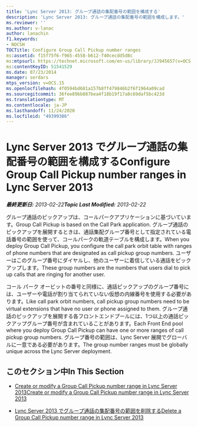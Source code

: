 ```yaml
---
title: 'Lync Server 2013: グループ通話の集配番号の範囲を構成する'
description: 'Lync Server 2013: グループ通話の集配番号の範囲を構成します。'
ms.reviewer: ''
ms.author: v-lanac
author: lanachin
f1.keywords:
- NOCSH
TOCTitle: Configure Group Call Pickup number ranges
ms:assetid: f15f75f6-f965-4558-b612-f40cecdd5d8c
ms:mtpsurl: https://technet.microsoft.com/en-us/library/JJ945657(v=OCS.15)
ms:contentKeyID: 51541529
ms.date: 07/23/2014
manager: serdars
mtps_version: v=OCS.15
ms.openlocfilehash: 4f0594bd681a157b8ff479846b2f6f1964a09cad
ms.sourcegitcommit: 36fee89bb887bea4f18b19f17a8c69daf5bc423d
ms.translationtype: MT
ms.contentlocale: ja-JP
ms.lasthandoff: 11/24/2020
ms.locfileid: "49399386"
---
```

# <a name="configure-group-call-pickup-number-ranges-in-lync-server-2013"></a><span data-ttu-id="d41fe-103">Lync Server 2013 でグループ通話の集配番号の範囲を構成する</span><span class="sxs-lookup"><span data-stu-id="d41fe-103">Configure Group Call Pickup number ranges in Lync Server 2013</span></span>

<div data-xmlns="http://www.w3.org/1999/xhtml">

<div class="topic" data-xmlns="http://www.w3.org/1999/xhtml" data-msxsl="urn:schemas-microsoft-com:xslt" data-cs="https://msdn.microsoft.com/">

<div data-asp="https://msdn2.microsoft.com/asp">



</div>

<div id="mainSection">

<div id="mainBody"><span data-ttu-id="d41fe-104">

<span> </span></span><span class="sxs-lookup"><span data-stu-id="d41fe-104">

<span> </span></span></span>

<span data-ttu-id="d41fe-105">_**最終更新日:** 2013-02-22_</span><span class="sxs-lookup"><span data-stu-id="d41fe-105">_**Topic Last Modified:** 2013-02-22_</span></span>

<span data-ttu-id="d41fe-106">グループ通話のピックアップは、コールパークアプリケーションに基づいています。</span><span class="sxs-lookup"><span data-stu-id="d41fe-106">Group Call Pickup is based on the Call Park application.</span></span> <span data-ttu-id="d41fe-107">グループ通話のピックアップを展開するときは、通話集配グループ番号として指定されている電話番号の範囲を使って、コールパークの軌道テーブルを構成します。</span><span class="sxs-lookup"><span data-stu-id="d41fe-107">When you deploy Group Call Pickup, you configure the call park orbit table with ranges of phone numbers that are designated as call pickup group numbers.</span></span> <span data-ttu-id="d41fe-108">ユーザーはこのグループ番号にダイヤルし、他のユーザーに着信している通話をピックアップします。</span><span class="sxs-lookup"><span data-stu-id="d41fe-108">These group numbers are the numbers that users dial to pick up calls that are ringing for another user.</span></span>

<span data-ttu-id="d41fe-109">コール パーク オービットの番号と同様に、通話ピックアップのグループ番号には、ユーザーや電話が割り当てられていない仮想の内線番号を使用する必要があります。</span><span class="sxs-lookup"><span data-stu-id="d41fe-109">Like call park orbit numbers, call pickup group numbers need to be virtual extensions that have no user or phone assigned to them.</span></span> <span data-ttu-id="d41fe-110">グループ通話のピックアップを展開する各フロントエンドプールには、1つ以上の通話ピックアップグループ番号が含まれていることがあります。</span><span class="sxs-lookup"><span data-stu-id="d41fe-110">Each Front End pool where you deploy Group Call Pickup can have one or more ranges of call pickup group numbers.</span></span> <span data-ttu-id="d41fe-111">グループ番号の範囲は、Lync Server 展開でグローバルに一意である必要があります。</span><span class="sxs-lookup"><span data-stu-id="d41fe-111">The group number ranges must be globally unique across the Lync Server deployment.</span></span>

<div>

## <a name="in-this-section"></a><span data-ttu-id="d41fe-112">このセクション中</span><span class="sxs-lookup"><span data-stu-id="d41fe-112">In This Section</span></span>

  - [<span data-ttu-id="d41fe-113">Create or modify a Group Call Pickup number range in Lync Server 2013</span><span class="sxs-lookup"><span data-stu-id="d41fe-113">Create or modify a Group Call Pickup number range in Lync Server 2013</span></span>](lync-server-2013-create-or-modify-a-group-call-pickup-number-range.md)

  - [<span data-ttu-id="d41fe-114">Lync Server 2013 でグループ通話の集配番号の範囲を削除する</span><span class="sxs-lookup"><span data-stu-id="d41fe-114">Delete a Group Call Pickup number range in Lync Server 2013</span></span>](lync-server-2013-delete-a-group-call-pickup-number-range.md)

<span data-ttu-id="d41fe-115"></div>

</div>

<span> </span>

</div>

</div>

</span><span class="sxs-lookup"><span data-stu-id="d41fe-115"></div>

</div>

<span> </span>

</div>

</div>

</span></span></div>

